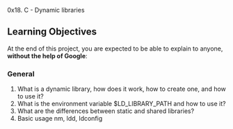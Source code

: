 0x18. C - Dynamic libraries

## Learning Objectives

At the end of this project, you are expected to be able to explain to anyone, **without the help of Google**:

### General
1. What is a dynamic library, how does it work, how to create one, and how to use it?
2. What is the environment variable $LD_LIBRARY_PATH and how to use it?
3. What are the differences between static and shared libraries?
4. Basic usage nm, ldd, ldconfig

